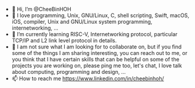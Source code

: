 - 👋 Hi, I’m @CheeBinHOH
- 👀 I love programming, Unix, GNU/Linux, C, shell scripting, Swift, macOS, iOS, compiler, Unix and GNU/Linux system programming, internetworking, ...
- 🌱 I’m currently learning RISC-V, Internetworking protocol, particular TCP/IP and L2 link level protocol in details.
- 💞️ I am not sure what I am looking for to collaborate on, but if you find some of the things I am sharing interesting, you can reach out to me, or you think that I have certain skills that can be helpful on some of the projects you are working on, please ping me too, let's chat, I love talk about computing, programming and design, ...
- 📫 How to reach me https://www.linkedin.com/in/cheebinhoh/

<!---
cheebinhoh/cheebinhoh is a ✨ special ✨ repository because its `README.md` (this file) appears on your GitHub profile.
You can click the Preview link to take a look at your changes.
--->

